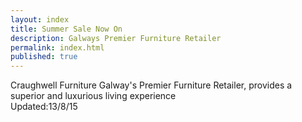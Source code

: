 ```yaml
---
layout: index
title: Summer Sale Now On
description: Galways Premier Furniture Retailer
permalink: index.html
published: true
---
```







Craughwell Furniture Galway's Premier Furniture Retailer,  provides a superior and luxurious living experience  
Updated:13/8/15
